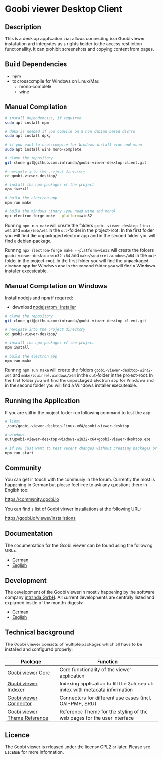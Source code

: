 # Goobi viewer Desktop Client


## Description
This is a desktop application that allows connecting to a Goobi viewer installation and integrates as a rights holder to the access restriction functionallity. It can prohibit screenshots and copying content from pages.


## Build Dependencies
* npm
* to crosscompile for Windows on Linux/Mac
  * mono-complete
  * wine


## Manual Compilation
```bash
# install dependencies, if required
sudo apt install npm

# dpkg is needed if you compile on a non debian based distro
sudo apt install dpkg

# if you want to crosscompile for Windows install wine and mono
sudo apt install wine mono-complete

# clone the repository
git clone git@github.com:intranda/goobi-viewer-desktop-client.git

# navigate into the project directory
cd goobi-viewer-desktop/

# install the npm-packages of the project
npm install

# build the electron app
npm run make

# build the Windows binary (you need wine and mono)
npx electron-forge make --platform=win32

```
Running `npm run make` will create the folders `goobi-viewer-desktop-linux-x64` and `make/deb/x64` in the `out`-folder in the project-root. In the first folder you will find the unpackaged electron app and in the second folder you will find a debian-package.

Running `npx electron-forge make --platform=win32` will create the folders `goobi-viewer-desktop-win32-x64` and `make/squirrel.windows/x64` in the `out`-folder in the project-root. In the first folder you will find the unpackaged electron app for Windows and in the second folder you will find a Windows installer executeable.


## Manual Compilation on Windows
Install nodejs and npm if required:
* download [nodejs/npm -Installer](https://nodejs.org/en/download/)


```bash
# clone the repository
git clone git@github.com:intranda/goobi-viewer-desktop-client.git

# navigate into the project directory
cd goobi-viewer-desktop/

# install the npm-packages of the project
npm install

# build the electron app
npm run make
```
Running `npm run make` will create the folders `goobi-viewer-desktop-win32-x64` and `make/squirrel.windows/x64` in the `out`-folder in the project-root. In the first folder you will find the unpackaged electron app for Windows and in the second folder you will find a Windows installer executeable.


## Running the Application
If you are still in the project folder run following command to test the app:
```bash
# linux
./out/goobi-viewer-desktop-linux-x64/goobi-viewer-desktop

# windows
out\goobi-viewer-desktop-windows-win32-x64\goobi-viewer-desktop.exe

# if you just want to test recent changes without creating packages or installers
npm run start
```




## Community
You can get in touch with the communiy in the forum. Currently the most is happening in German but please feel free to ask any questions there in English too:

https://community.goobi.io

You can find a list of Goobi viewer installations at the following URL:

https://goobi.io/viewer/installations


## Documentation
The documentation for the Goobi viewer can be found using the following URLs:

* [German](https://docs.intranda.com/goobi-viewer-de/)
* [English](https://docs.intranda.com/goobi-viewer-en/)


## Development
The development of the Goobi viewer in mostly happening by the software company [intranda GmbH](https://intranda.com). All current developments are centrally listed and explained inside of the monthy digests:

* [German](https://docs.intranda.com/goobi-viewer-digests-de/)
* [English](https://docs.intranda.com/goobi-viewer-digests-en/)


## Technical background
The Goobi viewer consists of multiple packages which all have to be installed and configured properly:

| Package                                                                                  | Function                                                                     |
| ------                                                                                   | ------                                                                       |
| [Goobi viewer Core](https://github.com/intranda/goobi-viewer-core)                       | Core functionality of the viewer application                                 |
| [Goobi viewer Indexer](https://github.com/intranda/goobi-viewer-indexer)                 | Indexing application to fill the Solr search index with metadata information |
| [Goobi viewer Connector](https://github.com/intranda/goobi-viewer-connector)             | Connectors for different use cases (incl. OAI-PMH, SRU)                      |
| [Goobi viewer Theme Reference](https://github.com/intranda/goobi-viewer-theme-reference) | Reference Theme for the styling of the web pages for the user interface      |


## Licence
The Goobi viewer is released under the license GPL2 or later.
Please see ``LICENSE`` for more information.

